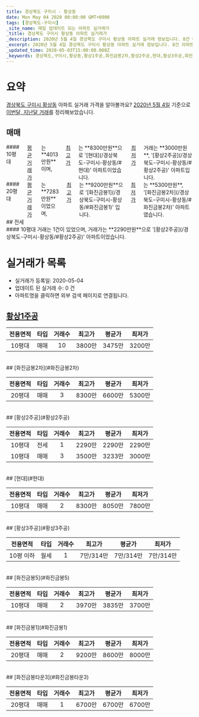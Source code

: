 ```yaml
---
title: 경상북도 구미시 - 황상동
date: Mon May 04 2020 00:00:00 GMT+0900
tags: [경상북도-구미시]
_site_name: 매일 업데이트 되는 아파트 실거래가
_title: 경상북도 구미시 황상동 아파트 실거래가
_description: 2020년 5월 4일 경상북도 구미시 황상동 아파트 실거래 정보입니다. 8건 아파트 정보가 있습니다.
_excerpt: 2020년 5월 4일 경상북도 구미시 황상동 아파트 실거래 정보입니다. 8건 아파트 정보가 있습니다.
_updated_time: 2020-05-03T15:00:00.000Z
_keywords: 경상북도,구미시,황상동,황상1주공,화진금봉2차,황상2주공,현대,황상3주공,화진금봉5,화진금봉1,화진금봉타운3
---
```





# 요약
<ins>경상북도 구미시 황상동</ins> 아파트 실거래 가격을 알아볼까요? <ins>2020년 5월 4일</ins> 기준으로 <ins>이번달, 지난달 거래</ins>를 정리해보았습니다.

## 매매
<div class="container">
<div class="six columns" markdown="1">
#### 10평대
<ins>평균 거래가</ins>는 **4013만원**이며, <ins>최고가</ins>는 **8300만원**으로 '[현대](/경상북도-구미시-황상동/#현대)' 아파트이었습니다. <ins>최저가</ins> 거래는 **3000만원**, '[황상2주공](/경상북도-구미시-황상동/#황상2주공)' 아파트입니다.
</div>
<div class="six columns" markdown="1">
#### 20평대
<ins>평균 거래가</ins>는 **7283만원**이었으며, <ins>최고가</ins>는 **9200만원**으로 '[화진금봉1](/경상북도-구미시-황상동/#화진금봉1)' 입니다. <ins>최저가</ins>는 **5300만원**, '[화진금봉2차](/경상북도-구미시-황상동/#화진금봉2차)' 아파트였습니다.
</div>
</div>
## 전세
<div class="container">
<div class="twelve columns" markdown="1">
#### 10평대
거래는 1건이 있었으며, 거래가는 **2290만원**으로 '[황상2주공](/경상북도-구미시-황상동/#황상2주공)' 아파트이었습니다.
</div>
</div>



# 실거래가 목록
- 실거래가 등록일: 2020-05-04
- 업데이트 된 실거래 수: 0 건
- 아파트명을 클릭하면 외부 검색 페이지로 연결됩니다.

## [황상1주공](#황상1주공)

|전용면적|타입|거래수|최고가|평균가|최저가|
|:---:|:---:|:---:|:---:|:---:|:---:|
|10평대|<span class="deal-type-1">매매</span>|10|3800만|3475만|3200만|

<br/>
## [화진금봉2차](#화진금봉2차)

|전용면적|타입|거래수|최고가|평균가|최저가|
|:---:|:---:|:---:|:---:|:---:|:---:|
|20평대|<span class="deal-type-1">매매</span>|3|8300만|6600만|5300만|

<br/>
## [황상2주공](#황상2주공)

|전용면적|타입|거래수|최고가|평균가|최저가|
|:---:|:---:|:---:|:---:|:---:|:---:|
|10평대|<span class="deal-type-2">전세</span>|1|2290만|2290만|2290만|
|10평대|<span class="deal-type-1">매매</span>|3|3500만|3233만|3000만|

<br/>
## [현대](#현대)

|전용면적|타입|거래수|최고가|평균가|최저가|
|:---:|:---:|:---:|:---:|:---:|:---:|
|10평대|<span class="deal-type-1">매매</span>|2|8300만|8050만|7800만|

<br/>
## [황상3주공](#황상3주공)

|전용면적|타입|거래수|최고가|평균가|최저가|
|:---:|:---:|:---:|:---:|:---:|:---:|
|10평 이하|<span class="deal-type-3">월세</span>|1|7만/314만|7만/314만|7만/314만|

<br/>
## [화진금봉5](#화진금봉5)

|전용면적|타입|거래수|최고가|평균가|최저가|
|:---:|:---:|:---:|:---:|:---:|:---:|
|10평대|<span class="deal-type-1">매매</span>|2|3970만|3835만|3700만|

<br/>
## [화진금봉1](#화진금봉1)

|전용면적|타입|거래수|최고가|평균가|최저가|
|:---:|:---:|:---:|:---:|:---:|:---:|
|20평대|<span class="deal-type-1">매매</span>|2|9200만|8600만|8000만|

<br/>
## [화진금봉타운3](#화진금봉타운3)

|전용면적|타입|거래수|최고가|평균가|최저가|
|:---:|:---:|:---:|:---:|:---:|:---:|
|20평대|<span class="deal-type-1">매매</span>|1|6700만|6700만|6700만|

<br/>



